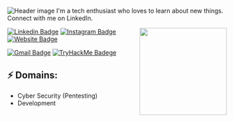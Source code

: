 ![Header image](https://github.com/Utkar5hM/Utkar5hM/raw/56179dec6efd1e66759fba4be1455cc48b95a60c/header-image.gif)
I'm a tech enthusiast who loves to learn about new things. Connect with me on LinkedIn.

<img align='right' src='https://media.giphy.com/media/bcKmIWkUMCjVm/giphy.gif' width='200"'>


[![Linkedin Badge](https://img.shields.io/badge/LinkedIn-0077B5?style=for-the-badge&logo=linkedin&logoColor=white)](https://www.linkedin.com/in/utkar5hm/)
[![Instagram Badge](https://img.shields.io/badge/Instagram-E4405F?style=for-the-badge&logo=instagram&logoColor=white)](https://www.instagram.com/utkar5hm/)
[![Website Badge](	https://img.shields.io/badge/website-000000?style=for-the-badge&logo=About.me&logoColor=white)](https://utkar5hm.tk/)

[![Gmail Badge](https://img.shields.io/badge/Gmail-D14836?style=for-the-badge&logo=gmail&logoColor=white)](mailto:utkarshrm568@gmail.com)
[![TryHackMe Badege](https://img.shields.io/badge/-TryHackMe-red?style=for-the-badge&logo=TryHackMe)](https://tryhackme.com/p/Hmm1dk)

## ⚡ Domains:

- Cyber Security (Pentesting)
- Development
